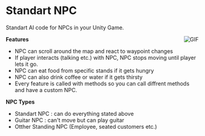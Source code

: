 # Standart NPC
Standart AI code for NPCs in your Unity Game.

<img align = "right" alt="GIF" src="https://media.giphy.com/media/UoRvDokv2Y3FLZbUeb/giphy.gif" />

**Features**
- NPC can scroll around the map and react to waypoint changes
- If player interacts (talking etc.) with NPC, NPC stops moving until player lets it go.
- NPC can eat food from specific stands if it gets hungry
- NPC can also drink coffee or water if it gets thirsty
- Every feature is called with methods so you can call diffrent methods and have a custom NPC.

**NPC Types**
- Standart NPC : can do everything stated above
- Guitar NPC : can't move but can play guitar
- Otther Standing NPC (Employee, seated customers etc.)
